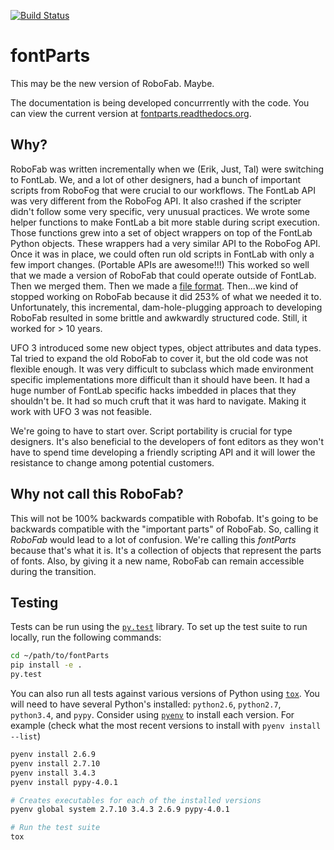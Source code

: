 [![Build Status](https://api.travis-ci.org/robofab-developers/fontParts.svg?branch=master)](https://travis-ci.org/robofab-developers/fontParts)
# fontParts

This may be the new version of RoboFab. Maybe.

The documentation is being developed concurrrently with the code. You can view the current version at [fontparts.readthedocs.org](http://fontparts.readthedocs.org).

## Why?

RoboFab was written incrementally when we (Erik, Just, Tal) were switching to FontLab. We, and a lot of other designers, had a bunch of important scripts from RoboFog that were crucial to our workflows. The FontLab API was very different from the RoboFog API. It also crashed if the scripter didn't follow some very specific, very unusual practices. We wrote some helper functions to make FontLab a bit more stable during script execution. Those functions grew into a set of object wrappers on top of the FontLab Python objects. These wrappers had a very similar API to the RoboFog API. Once it was in place, we could often run old scripts in FontLab with only a few import changes. (Portable APIs are awesome!!!) This worked so well that we made a version of RoboFab that could operate outside of FontLab. Then we merged them. Then we made a [file format](http://unifiedfontobject.org). Then...we kind of stopped working on RoboFab because it did 253% of what we needed it to. Unfortunately, this incremental, dam-hole-plugging approach to developing RoboFab resulted in some brittle and awkwardly structured code. Still, it worked for > 10 years.

UFO 3 introduced some new object types, object attributes and data types. Tal tried to expand the old RoboFab to cover it, but the old code was not flexible enough. It was very difficult to subclass which made environment specific implementations more difficult than it should have been. It had a huge number of FontLab specific hacks imbedded in places that they shouldn't be. It had so much cruft that it was hard to navigate. Making it work with UFO 3 was not feasible.

We're going to have to start over. Script portability is crucial for type designers. It's also beneficial to the developers of font editors as they won't have to spend time developing a friendly scripting API and it will lower the resistance to change among potential customers.

## Why not call this RoboFab?

This will not be 100% backwards compatible with Robofab. It's going to be backwards compatible with the "important parts" of RoboFab. So, calling it *RoboFab* would lead to a lot of confusion. We're calling this *fontParts* because that's what it is. It's a collection of objects that represent the parts of fonts. Also, by giving it a new name, RoboFab can remain accessible during the transition.

## Testing

Tests can be run using the [`py.test`](http://pytest.org/latest/) library. To set up the test suite to run locally, run the following commands:

```bash
cd ~/path/to/fontParts
pip install -e .
py.test
```

You can also run all tests against various versions of Python using [`tox`](https://tox.readthedocs.org/en/latest/). You will need to have several Python's installed: `python2.6`, `python2.7`, `python3.4`, and `pypy`. Consider using [`pyenv`](https://github.com/yyuu/pyenv) to install each version. For example (check what the most recent versions to install with `pyenv install --list`)

```bash
pyenv install 2.6.9
pyenv install 2.7.10
pyenv install 3.4.3
pyenv install pypy-4.0.1

# Creates executables for each of the installed versions
pyenv global system 2.7.10 3.4.3 2.6.9 pypy-4.0.1

# Run the test suite
tox
```
